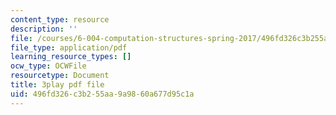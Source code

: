 ```yaml
---
content_type: resource
description: ''
file: /courses/6-004-computation-structures-spring-2017/496fd326c3b255aa9a9860a677d95c1a_Teo5DweypWU.pdf
file_type: application/pdf
learning_resource_types: []
ocw_type: OCWFile
resourcetype: Document
title: 3play pdf file
uid: 496fd326-c3b2-55aa-9a98-60a677d95c1a
---
```

